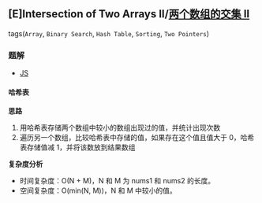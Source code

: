 ## [E]Intersection of Two Arrays II/[两个数组的交集 II](https://leetcode-cn.com/problems/intersection-of-two-arrays-ii/)
tags(`Array`, `Binary Search`, `Hash Table`, `Sorting`, `Two Pointers`)

### 题解
+ [JS](../../js/384/350.js)

#### 哈希表
**思路**
1. 用哈希表存储两个数组中较小的数组出现过的值，并统计出现次数
2. 遍历另一个数组，比较哈希表中存储的值，如果存在这个值且值大于 0，哈希表存储值减 1，并将该数放到结果数组

**复杂度分析**
+ 时间复杂度：O(N + M)，N 和 M 为 nums1 和 nums2 的长度。
+ 空间复杂度：O(min(N, M))，N 和 M 中较小的值。
